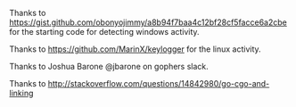 Thanks to https://gist.github.com/obonyojimmy/a8b94f7baa4c12bf28cf5facce6a2cbe for the starting code for detecting windows activity.

Thanks to https://github.com/MarinX/keylogger for the linux activity.

Thanks to Joshua Barone @jbarone on gophers slack.

Thanks to http://stackoverflow.com/questions/14842980/go-cgo-and-linking
